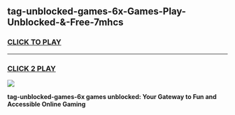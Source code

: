 
## tag-unblocked-games-6x-Games-Play-Unblocked-&-Free-7mhcs
<h3>
<a href="https://premium76.site?title=tag-unblocked-games-6x&ref=24A">CLICK TO PLAY</a></h3>
<hr>

<h3>
<a href="https://premium76.site?title=tag-unblocked-games-6x&ref=24A">CLICK 2 PLAY</a>
  
</h3>

<a href="https://premium76.site?title=tag-unblocked-games-6x&ref=24A"><img src="https://clearcache.store/games.png"></a>


**tag-unblocked-games-6x games unblocked: Your Gateway to Fun and Accessible Online Gaming**

